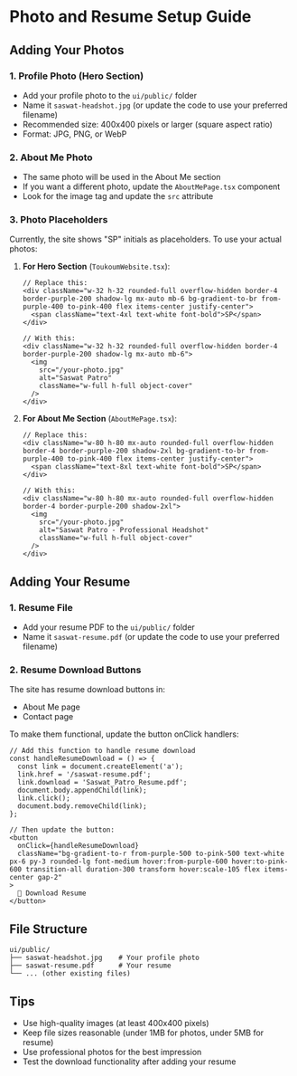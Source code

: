 # Photo and Resume Setup Guide

## Adding Your Photos

### 1. Profile Photo (Hero Section)
- Add your profile photo to the `ui/public/` folder
- Name it `saswat-headshot.jpg` (or update the code to use your preferred filename)
- Recommended size: 400x400 pixels or larger (square aspect ratio)
- Format: JPG, PNG, or WebP

### 2. About Me Photo
- The same photo will be used in the About Me section
- If you want a different photo, update the `AboutMePage.tsx` component
- Look for the image tag and update the `src` attribute

### 3. Photo Placeholders
Currently, the site shows "SP" initials as placeholders. To use your actual photos:

1. **For Hero Section** (`ToukoumWebsite.tsx`):
   ```tsx
   // Replace this:
   <div className="w-32 h-32 rounded-full overflow-hidden border-4 border-purple-200 shadow-lg mx-auto mb-6 bg-gradient-to-br from-purple-400 to-pink-400 flex items-center justify-center">
     <span className="text-4xl text-white font-bold">SP</span>
   </div>
   
   // With this:
   <div className="w-32 h-32 rounded-full overflow-hidden border-4 border-purple-200 shadow-lg mx-auto mb-6">
     <img 
       src="/your-photo.jpg" 
       alt="Saswat Patro" 
       className="w-full h-full object-cover"
     />
   </div>
   ```

2. **For About Me Section** (`AboutMePage.tsx`):
   ```tsx
   // Replace this:
   <div className="w-80 h-80 mx-auto rounded-full overflow-hidden border-4 border-purple-200 shadow-2xl bg-gradient-to-br from-purple-400 to-pink-400 flex items-center justify-center">
     <span className="text-8xl text-white font-bold">SP</span>
   </div>
   
   // With this:
   <div className="w-80 h-80 mx-auto rounded-full overflow-hidden border-4 border-purple-200 shadow-2xl">
     <img 
       src="/your-photo.jpg" 
       alt="Saswat Patro - Professional Headshot" 
       className="w-full h-full object-cover"
     />
   </div>
   ```

## Adding Your Resume

### 1. Resume File
- Add your resume PDF to the `ui/public/` folder
- Name it `saswat-resume.pdf` (or update the code to use your preferred filename)

### 2. Resume Download Buttons
The site has resume download buttons in:
- About Me page
- Contact page

To make them functional, update the button onClick handlers:

```tsx
// Add this function to handle resume download
const handleResumeDownload = () => {
  const link = document.createElement('a');
  link.href = '/saswat-resume.pdf';
  link.download = 'Saswat_Patro_Resume.pdf';
  document.body.appendChild(link);
  link.click();
  document.body.removeChild(link);
};

// Then update the button:
<button 
  onClick={handleResumeDownload}
  className="bg-gradient-to-r from-purple-500 to-pink-500 text-white px-6 py-3 rounded-lg font-medium hover:from-purple-600 hover:to-pink-600 transition-all duration-300 transform hover:scale-105 flex items-center gap-2"
>
  📄 Download Resume
</button>
```

## File Structure
```
ui/public/
├── saswat-headshot.jpg    # Your profile photo
├── saswat-resume.pdf      # Your resume
└── ... (other existing files)
```

## Tips
- Use high-quality images (at least 400x400 pixels)
- Keep file sizes reasonable (under 1MB for photos, under 5MB for resume)
- Use professional photos for the best impression
- Test the download functionality after adding your resume
